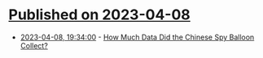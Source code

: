 # [Published on 2023-04-08](index.md)

* [2023-04-08, 19:34:00](https://tech.slashdot.org/story/23/04/08/0530253/how-much-data-did-the-chinese-spy-balloon-collect?utm_source=rss1.0mainlinkanon&utm_medium=feed) - [How Much Data Did the Chinese Spy Balloon Collect?](https://tech.slashdot.org/story/23/04/08/0530253/how-much-data-did-the-chinese-spy-balloon-collect?utm_source=rss1.0mainlinkanon&utm_medium=feed)
